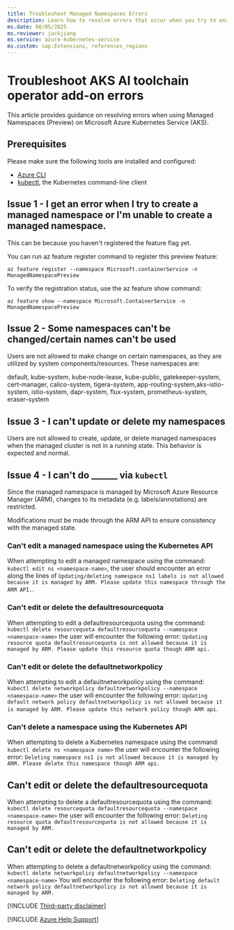 ```yaml
---
title: Troubleshoot Managed Namespaces Errors
description: Learn how to resolve errors that occur when you try to enable Managed Namespaces on AKS.
ms.date: 08/05/2025
ms.reviewer: jackjiang
ms.service: azure-kubernetes-service
ms.custom: sap:Extensions, references_regions
---
```

# Troubleshoot AKS AI toolchain operator add-on errors

This article provides guidance on resolving errors when using Managed Namespaces (Preview) on Microsoft Azure Kubernetes Service (AKS).

## Prerequisites

Please make sure the following tools are installed and configured:

- [Azure CLI](/cli/azure/install-azure-cli)
- [kubectl](https://kubernetes.io/docs/tasks/tools/install-kubectl/), the Kubernetes command-line client

## Issue 1 - I get an error when I try to create a managed namespace or I'm unable to create a managed namespace. 
 
This can be because you haven't registered the feature flag yet. 

You can run az feature register command to register this preview feature:

`az feature register --namespace Microsoft.containerService -n ManagedNamespacePreview`

To verify the registration status, use the az feature show command:

`az feature show --namespace Microsoft.ContainerService -n ManagedNamespacePreview`

## Issue 2 - Some namespaces can't be changed/certain names can't be used

Users are not allowed to make change on certain namespaces, as they are utilized by system components/resources. These namespaces are: 

default, kube-system, kube-node-lease, kube-public, gatekeeper-system, cert-manager, calico-system, tigera-system, app-routing-system,aks-istio-system, istio-system, dapr-system, flux-system, prometheus-system, eraser-system

## Issue 3 - I can't update or delete my namespaces

Users are not allowed to create, update, or delete managed namespaces when the managed cluster is not in a running state. This behavior is expected and normal.

## Issue 4 - I can't do ______ via `kubectl`

Since the managed namespace is managed by Microsoft Azure Resource Manager (ARM), changes to its metadata (e.g. labels/annotations) are restricted.

Modifications must be made through the ARM API to ensure consistency with the managed state. 

### Can't edit a managed namespace using the Kubernetes API

When attempting to edit a managed namespace using the command: `kubectl edit ns <namespace-name>`, the user should encounter an error along the lines of `Updating/deleting namespace ns1 labels is not allowed because it is managed by ARM. Please update this namespace through the ARM API.`.

### Can't edit or delete the defaultresourcequota

When attempting to edit a defaultresourcequota using the command: `kubectl delete resourcequota defaultresourcequota --namespace <namespace-name>` the user will encounter the following error: `Updating resource quota defaultresourcequota is not allowed because it is managed by ARM. Please update this resource quota though ARM api.`

### Can't edit or delete the  defaultnetworkpolicy

When attempting to edit a defaultnetworkpolicy using the command: `kubectl delete networkpolicy defaultnetworkpolicy --namespace <namespace-name>` the user will encounter the following error: `Updating default network policy defaultnetworkpolicy is not allowed because it is managed by ARM. Please update this network policy though ARM api`.

### Can't delete a namespace using the Kubernetes API

When attempting to delete a Kubernetes namespace using the command: `kubectl delete ns <namespace name>` the user will encounter the following error: `Deleting namespace ns1 is not allowed because it is managed by ARM. Please delete this namespace though ARM api.`

## Can't edit or delete the defaultresourcequota

When attempting to delete a defaultresourcequota using the command: `kubectl delete resourcequota defaultresourcequota --namespace <namespace-name>` the user will encounter the following error: `Deleting resource quota defaultresourcequota is not allowed because it is managed by ARM.`

## Can't edit or delete the defaultnetworkpolicy

When attempting to delete a defaultnetworkpolicy using the command: `kubectl delete networkpolicy defaultnetworkpolicy --namespace <namespace-name>` You will encounter the following error: `Deleting default network policy defaultnetworkpolicy is not allowed because it is managed by ARM.`

[!INCLUDE [Third-party disclaimer](../../../includes/third-party-disclaimer.md)]

[!INCLUDE [Azure Help Support](../../../includes/azure-help-support.md)]
